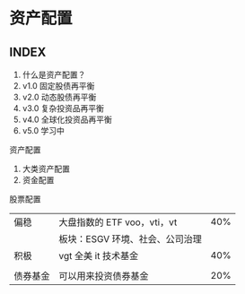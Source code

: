 # 资产配置

## INDEX

1. 什么是资产配置？
2. v1.0 固定股债再平衡
3. v2.0 动态股债再平衡
4. v3.0 复杂投资品再平衡
5. v4.0 全球化投资品再平衡
6. v5.0 学习中 



资产配置

1. 大类资产配置
2. 资金配置



股票配置

|          |                                  |      |
| -------- | -------------------------------- | ---- |
| 偏稳     | 大盘指数的 ETF voo，vti，vt      | 40%  |
|          | 板块：ESGV  环境、社会、公司治理 |      |
| 积极     | vgt 全美 it 技术基金             | 40%  |
|          |                                  |      |
| 债券基金 | 可以用来投资债券基金             | 20%  |


